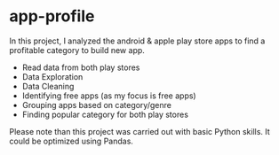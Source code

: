 # app-profile

In this project, I analyzed the android & apple play store apps to find a profitable category to build new app.

- Read data from both play stores
- Data Exploration
- Data Cleaning
- Identifying free apps (as my focus is free apps)
- Grouping apps based on category/genre
- Finding popular category for both play stores

Please note than this project was carried out with basic Python skills. It could be optimized using Pandas. 
